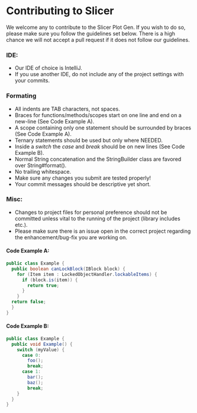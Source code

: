# Contributing to Slicer

We welcome any to contribute to the Slicer Plot Gen. If you wish to do so, please make sure you follow the guidelines set below. There is a high chance we will not accept a pull request if it does not follow our guidelines.
### IDE:
* Our IDE of choice is IntelliJ.
* If you use another IDE, do not include any of the project settings with your commits.
### Formating
* All indents are TAB characters, not spaces.
* Braces for functions/methods/scopes start on one line and end on a new-line (See Code Example A).
* A scope containing only one statement should be surrounded by braces (See Code Example A).
* Ternary statements should be used but only where NEEDED.
* Inside a *switch* the *case* and *break* should be on new lines (See Code Example B).
* Normal String concatenation and the StringBuilder class are favored over String#format().
* No trailing whitespace.
* Make sure any changes you submit are tested properly!
* Your commit messages should be descriptive yet short.
### Misc:
* Changes to project files for personal preference should not be committed unless vital to the running of the project (library includes etc.).
* Please make sure there is an issue open in the correct project regarding the enhancement/bug-fix you are working on.


#### Code Example A:
```java
public class Example {
  public boolean canLockBlock(IBlock block) {
    for (Item item : LockedObjectHandler.lockableItems) {
      if (block.is(item)) {
        return true;
      }
    }
  return false;
  }
}
```

#### Code Example B:
```java
public class Example {
  public void Example() {
    switch (myValue) {
      case 0:
        foo();
        break;
      case 1:
        bar();
        baz();
        break;
    }		
  }
}
```
